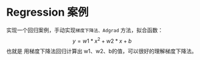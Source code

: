 # Regression 案例

实现一个回归案例，手动实现`梯度下降法、Adgrad` 方法，拟合函数：
$$
y = w1 * x^2 + w2*x +b
$$
也就是 用梯度下降法回归计算出 w1、w2、b的值，可以很好的理解梯度下降法。

